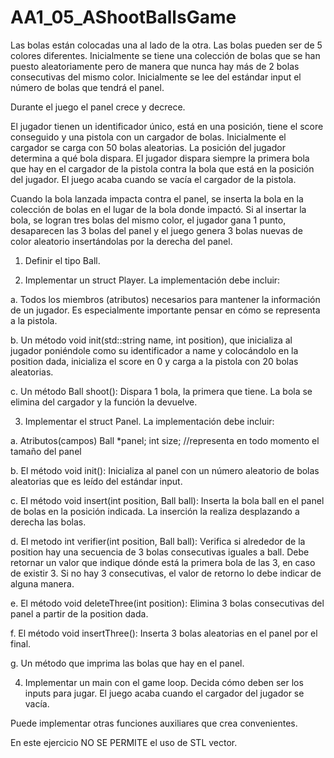 # AA1_05_AShootBallsGame

Las bolas están colocadas una al lado de la otra. Las bolas pueden ser de 5 colores diferentes. Inicialmente se tiene
una colección de bolas que se han puesto aleatoriamente pero de manera que nunca hay más de 2 bolas consecutivas del
mismo color. Inicialmente se lee del estándar input el número de bolas que tendrá el panel.

Durante el juego el panel crece y decrece.

El jugador tienen un identificador único, está en una posición, tiene el score conseguido y una pistola con un cargador de
bolas. Inicialmente el cargador se carga con 50 bolas aleatorias. La posición del jugador determina a qué bola dispara. El
jugador dispara siempre la primera bola que hay en el cargador de la pistola contra la bola que está en la posición del
jugador. El juego acaba cuando se vacía el cargador de la pistola.

Cuando la bola lanzada impacta contra el panel, se inserta la bola en la colección de bolas en el lugar de la bola
donde impactó. Si al insertar la bola, se logran tres bolas del mismo color, el jugador gana 1 punto, desaparecen las 3
bolas del panel y el juego genera 3 bolas nuevas de color aleatorio insertándolas por la derecha del panel.

1. Definir el tipo Ball.

2. Implementar un struct Player. La implementación debe incluir:

  a. Todos los miembros (atributos) necesarios para mantener la información de un jugador. Es especialmente
  importante pensar en cómo se representa a la pistola.

  b. Un método void init(std::string name, int position), que inicializa al jugador poniéndole
  como su identificador a name y colocándolo en la position dada, inicializa el score en 0 y carga a la
  pistola con 20 bolas aleatorias.
  
  c. Un método Ball shoot(): Dispara 1 bola, la primera que tiene. La bola se elimina del cargador y la
  función la devuelve.
  
3. Implementar el struct Panel. La implementación debe incluir:
  
  a. Atributos(campos)
      Ball *panel;
      int size; //representa en todo momento el tamaño del panel

  b. El método void init(): Inicializa al panel con un número aleatorio de bolas aleatorias que es leído
  del estándar input.

  c. El método void insert(int position, Ball ball): Inserta la bola ball en el panel de bolas
  en la posición indicada. La inserción la realiza desplazando a derecha las bolas.

  d. El metodo int verifier(int position, Ball ball): Verifica si alrededor de la position
  hay una secuencia de 3 bolas consecutivas iguales a ball. Debe retornar un valor que indique dónde está
  la primera bola de las 3, en caso de existir 3. Si no hay 3 consecutivas, el valor de retorno lo debe indicar
  de alguna manera.

  e. El método void deleteThree(int position): Elimina 3 bolas consecutivas del panel a partir de la
  position dada.

  f. El método void insertThree(): Inserta 3 bolas aleatorias en el panel por el final.

  g. Un método que imprima las bolas que hay en el panel.

4. Implementar un main con el game loop. Decida cómo deben ser los inputs para jugar. El juego acaba cuando el
cargador del jugador se vacía.

Puede implementar otras funciones auxiliares que crea convenientes.

En este ejercicio NO SE PERMITE el uso de STL vector.
